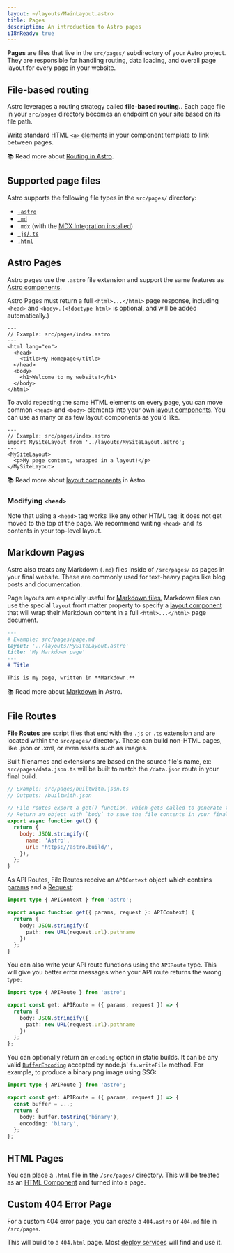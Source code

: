 ```yaml
---
layout: ~/layouts/MainLayout.astro
title: Pages
description: An introduction to Astro pages
i18nReady: true
---
```


**Pages** are files that live in the `src/pages/` subdirectory of your Astro project. They are responsible for handling routing, data loading, and overall page layout for every page in your website.

## File-based routing

Astro leverages a routing strategy called **file-based routing.**. Each page file in your `src/pages` directory becomes an endpoint on your site based on its file path.

Write standard HTML [`<a>` elements](https://developer.mozilla.org/en-US/docs/Web/HTML/Element/a) in your component template to link between pages.

📚 Read more about [Routing in Astro](/en/core-concepts/routing/).

## Supported page files 

Astro supports the following file types in the `src/pages/` directory:
- [`.astro`](#astro-pages)
- [`.md`](#markdown-pages)
- `.mdx` (with the [MDX Integration installed](/en/guides/markdown-content/#mdx-features))
- [`.js`/`.ts`](#file-routes)
- [`.html`](#html-pages)


## Astro Pages

Astro pages use the `.astro` file extension and support the same features as [Astro components](/en/core-concepts/astro-components/).

Astro Pages must return a full `<html>...</html>` page response, including `<head>` and `<body>`. (`<!doctype html>` is optional, and will be added automatically.)

```astro
---
// Example: src/pages/index.astro
---
<html lang="en">
  <head>
    <title>My Homepage</title>
  </head>
  <body>
    <h1>Welcome to my website!</h1>
  </body>
</html>
```

To avoid repeating the same HTML elements on every page, you can move common `<head>` and `<body>` elements into your own [layout components](/en/core-concepts/layouts/). You can use as many or as few layout components as you'd like.

```astro {3} /</?MySiteLayout>/
---
// Example: src/pages/index.astro
import MySiteLayout from '../layouts/MySiteLayout.astro';
---
<MySiteLayout>
  <p>My page content, wrapped in a layout!</p>
</MySiteLayout>
```

📚 Read more about [layout components](/en/core-concepts/layouts/) in Astro.

### Modifying `<head>`

Note that using a `<head>` tag works like any other HTML tag: it does not get moved to the top of the page. We recommend writing `<head>` and its contents in your top-level layout.

## Markdown Pages

Astro also treats any Markdown (`.md`) files inside of `/src/pages/` as pages in your final website. These are commonly used for text-heavy pages like blog posts and documentation.

Page layouts are especially useful for [Markdown files.](#markdown-pages) Markdown files can use the special `layout` front matter property to specify a [layout component](/en/core-concepts/layouts/) that will wrap their Markdown content in a full `<html>...</html>` page document.

```md {3}
---
# Example: src/pages/page.md
layout: '../layouts/MySiteLayout.astro'
title: 'My Markdown page'
---
# Title

This is my page, written in **Markdown.**
```

📚 Read more about [Markdown](/en/guides/markdown-content/) in Astro.


## File Routes

**File Routes** are script files that end with the `.js` or `.ts` extension and are located within the `src/pages/` directory. These can build non-HTML pages, like .json or .xml, or even assets such as images.

Built filenames and extensions are based on the source file's name, ex: `src/pages/data.json.ts` will be built to match the `/data.json` route in your final build.

```js
// Example: src/pages/builtwith.json.ts
// Outputs: /builtwith.json

// File routes export a get() function, which gets called to generate the file.
// Return an object with `body` to save the file contents in your final build.
export async function get() {
  return {
    body: JSON.stringify({
      name: 'Astro',
      url: 'https://astro.build/',
    }),
  };
}
```

As API Routes, File Routes receive an `APIContext` object which contains [params](/en/reference/api-reference/#params) and a [Request](https://developer.mozilla.org/en-US/docs/Web/API/Request):

```ts title="src/pages/request-path.json.ts"
import type { APIContext } from 'astro';

export async function get({ params, request }: APIContext) {
  return {
    body: JSON.stringify({
      path: new URL(request.url).pathname
    })
  };
}
```

You can also write your API route functions using the `APIRoute` type. This will give you better error messages when your API route returns the wrong type:

```ts title="src/pages/request-path.json.ts"
import type { APIRoute } from 'astro';

export const get: APIRoute = ({ params, request }) => {
  return {
    body: JSON.stringify({
      path: new URL(request.url).pathname
    })
  };
};
```

You can optionally return an `encoding` option in static builds. It can be any valid [`BufferEncoding`](https://github.com/DefinitelyTyped/DefinitelyTyped/blob/bdd02508ddb5eebcf701fdb8ffd6e84eabf47885/types/node/buffer.d.ts#L169) accepted by node.js' `fs.writeFile` method. For example, to produce a binary png image using SSG:

```ts title="src/pages/image.png.ts" {7}
import type { APIRoute } from 'astro';

export const get: APIRoute = ({ params, request }) => {
  const buffer = ...;
  return {
    body: buffer.toString('binary'),
    encoding: 'binary',
  };
};

```

## HTML Pages

You can place a `.html` file in the `/src/pages/` directory. This will be treated as an [HTML Component](/en/core-concepts/astro-components/#html-components) and turned into a page.


## Custom 404 Error Page

For a custom 404 error page, you can create a `404.astro` or `404.md` file in `/src/pages`.

This will build to a `404.html` page. Most [deploy services](/en/guides/deploy/) will find and use it.

